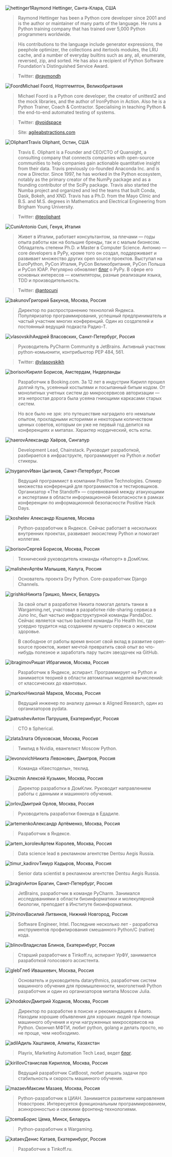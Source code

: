 <a name="Raymond-Hettinger"></a>![hettinger1](/2019/img/speakers/2019/hettinger.jpg)Raymond Hettinger, Санта-Клара, США

> Raymond Hettinger has been a Python core developer since 2001 and is the author or maintainer of many parts of the language. He runs a Python training company that has trained over 5,000 Python programmers worldwide.

> His contributions to the language include generator expressions, the peephole optimizer, the collections and itertools modules, the LRU cache, and a number of everyday builtins such as any, all, enumerate, reversed, zip, and sorted. He has also a recipient of Python Software Foundation's Distinguished Service Award.

> Twitter: [@raymondh](https://twitter.com/raymondh)

<a name="Michael-Foord"></a>![Foord](/2019/img/speakers/2019/foord.jpg)Michael Foord, Нортгемптон, Великобритания

> Michael Foord is a Python core developer, the creator of unittest2 and the mock libraries, and the author of IronPython in Action. Also he is a Python Trainer, Coach & Contractor. Specialising in teaching Python & the end-to-end automated testing of systems. 

> Twitter: [@voidspace](https://twitter.com/voidspace)

> Site: [agileabstractions.com](https://agileabstractions.com)

<a name="Travis-Oliphant"></a>![Oliphant](/2019/img/speakers/2019/Travis.png)Travis Oliphant, Остин, США

> Travis E. Oliphant is a Founder and CEO/CTO of Quansight, a consulting company that connects companies with open-source communities to help companies gain actionable quantitative insight from their data. Travis previously co-founded Anaconda Inc. and is now a Director.  Since 1997, he has worked in the Python ecosystem, notably as the primary creator of the NumPy package and as a founding contributor of the SciPy package.  Travis also started the Numba project and organized and led the teams that built Conda, Dask, Bokeh, and XND.  Travis has a Ph.D. from the Mayo Clinic and B.S. and M.S. degrees in Mathematics and Electrical Engineering from Brigham Young University. 

> Twitter: [@teoliphant](https://twitter.com/teoliphant)

<a name="Antonio-Cuni"></a>![Cuni](/2019/img/speakers/2019/cuni.jpg)Antonio Cuni, Генуя, Италия

> Живет в Италии, работает консультантом, за плечами — годы опыта работы как на большие бренды, так и с малым бизнесом. Обладатель степени Ph.D. и Master в Computer Science. Антонио — core developers в PyPy, кроме того он создал, поддерживает и развивает множество других open source проектов. Выступал на EuroPython, PyCon Италия, PyCon Великобритания, PyCon Польша и PyCon ЮАР. Регулярно обновляет [блог](http://antocuni.eu/en/) о PyPy. В сфере его основных интересов — компиляторы, разные реализации языка, TDD и производительность.

> Twitter: [@antocuni](https://twitter.com/antocuni)

<a name="bakunov"></a>![bakunov](/2019/img/speakers/2019/bakunov.jpg)Григорий Бакунов, Москва, Россия

> Директор по распространению технологий Яндекса. Популяризатор программирования, успешный предприниматель и частый участник многих конференций. Один из создателей и постоянный ведущий подкаста Радио-Т.

<a name="vlasovskih"></a>![vlasovskih](/2017/img/speakers/2017/vlasovskih.JPG)Андрей Власовских, Санкт-Петербург, Россия

> Руководитель PyCharm Community в JetBrains. Активный участник python-комьюнити, контрибьютор PEP 484, 561.

> Twitter: [@vlasovskikh](https://twitter.com/vlasovskikh)

<a name="kirill-borisov"></a>![borisov](/2019/img/speakers/2019/borisov.png)Кирилл Борисов, Амстердам, Нидерланды

> Разработчик в Booking.com. За 12 лет в индустрии Кирилл прошел долгий путь, усеянный костылями и посыпанный битым кодом. От монолитных учетных систем до микросервисов авторизации — эта непростая дорога была усеяна гниющими каркасами старых систем.

> Но все было не зря: это путешествие наградило его немалым опытом, прохладными историями и некоторым количеством ценных советов, которым он уже не первый год делится на конференциях и митапах. Характер нордический, есть коты.

<a name="haerov"></a>![haerov](/2019/img/speakers/2019/haerov.jpg)Александр Хаёров, Сингапур

> Development Lead, Chainstack. Руководит разработкой, разбирается в  инфраструкте, программирует на Python и любит стикеры.

<a name="tsyganov"></a>![tsyganov](/2019/img/speakers/2019/tsyganov.png)Иван Цыганов, Санкт-Петербург, Россия

> Ведущий программист в компании Positive Technologies. Спикер множества конференций для программистов и тестировщиков. 
Организатор «The Standoff» — соревнований между атакующими и экспертами в области информационной безопасности в рамках конференции по информационной безопасности Positive Hack Days.

<a name="koshelev"></a>![koshelev](/2018/img/speakers/2018/koshelev.jpg) Александр Кошелев, Москва 

> Python-разработчик в Яндексе. Сейчас работает в нескольких внутренних проектах, развивает экосистему Python и помогает коллегам.

<a name="borisov"></a>![borisov](/2018/img/speakers/2018/borisov.jpg)Сергей Борисов, Москва, Россия

> Технический руководитель команды «Импорт» в ДомКлик.

<a name="artem-malishev"></a>![malishev](/2019/img/speakers/2019/malishev.jpg)Артём Малышев, Калуга, Россия

> Основатель проекта Dry Python. Core-разработчик Django Channels.

<a name="nikita-grishko"></a>![grishko](/2019/img/speakers/2019/grishko.png)Никита Гришко, Минск, Беларусь

> За свой опыт в разработке Никита помогал делать танки в Wargaming.net, участовал в разработке ride-sharing сервиса в Juno Inc, был частью инфраструктурной команды PandaDoc. Сейчас является частью backend команды Flo Health Inc, где усердно трудится над созданием лучшего сервиса о женском здоровье.

> В свободное от работы время вносит свой вклад в развитие open-source проектов, живет мечтой превратить свой опыт во что-нибудь полезное и заработать пару тысяч звездочек на GitHub.

<a name="ibragimov"></a>![ibragimov](/2019/img/speakers/2019/ibragimov.png)Ришат Ибрагимов, Москва, Россия

> Разработчик в Яндексе, аспирант. Программирует на Python и занимается теорией в области автоматных моделей вычислений: от классических до квантовых.

<a name="markov"></a>![markov](/2019/img/speakers/2019/markov.jpg)Николай Марков, Москва, Россия

> Ведущий инженер по анализу данных в Aligned Research, один из организаторов pydata. 


<a name="patrushev"></a>![patrushev](/2019/img/speakers/2019/patrushev.jpg)Антон Патрушев, Екатеринбург, Россия

> CTO в Spherical.

<a name="zlata"></a>![zlata](/2019/img/speakers/2019/zlata.jpg)Злата Обуховская, Москва, Россия

> Тимлид в Nvidia, евангелист Moscow Python.

<a name="levonovich"></a>![levonovich](/2019/img/speakers/2019/levonovich.png)Никита Левонович, Дмитров, Россия

> Команда «Квестоделы», техлид.

<a name="kuzmin"></a>![kuzmin](/2018/img/speakers/2018/kuzmin1.jpg) Алексей Кузьмин, Москва, Россия

> Директор разработки в ДомКлик. Руководит направлением работы с данными и машинного обучения. 

<a name="orlov"></a>![orlov](/2019/img/speakers/2019/orlov.jpg)Дмитрий Орлов, Москва, Россия

> Руководитель разработки бэкенда в Едадиле.

<a name="artemenko"></a>![artemenko](/2019/img/speakers/2019/artemenko.jpg)Александр Артёменко, Москва, Россия

> Разработчик в Яндексе. 

<a name="artem_korolev"></a>![artem_korolev](/2019/img/speakers/2019/artem_korolev.jpg)Артем Королев, Москва, Россия

> Data science lead в рекламном агентстве Dentsu Aegis Russia.

<a name="timur_kadirov"></a>![timur_kadirov](/2019/img/speakers/2019/timur_kadirov.jpg)Тимур Кадыров, Москва, Россия

> Senior data scientist в рекламном агентстве Dentsu Aegis Russia.

<a name="bragin"></a>![bragin](/2019/img/speakers/2019/bragin.JPG)Антон Брагин, Санкт-Петербург, Россия

> JetBrains, разработчик в команде PyCharm. Занимался исследованиями в области биоинформатики и молекулярной биологии, преподает в Институте биоинформатики.

<a name="litvinov"></a>![litvinov](/2019/img/speakers/2019/litvinov.jpg)Василий Литвинов, Нижний Новгород, Россия

> Software Engineer, Intel. Последние несколько лет - разработка инструментов профилирования смешанного Python/C (native) кода.

<a name="blinov"></a>![blinov](/2019/img/speakers/2019/blinov.jpg)Владислав Блинов, Екатеринбург, Россия

> Старший разработчик в Tinkoff.ru, аспирант УрФУ, занимается разработкой голосового ассистента.

<a name="gleb"></a>![gleb](/2019/img/speakers/2019/gleb.jpg)Глеб Ивашкевич, Москва, Россия

> Основатель и руководитель datarythmics, разработчик систем машинного обучения для промышленности, многолетний Python разработчик и один из организаторов митапа Moscow Julia.

<a name="khodakov"></a>![khodakov](/2019/img/speakers/2019/khodakov.jpg)Дмитрий Ходаков, Москва, Россия

> Директор по разработке в поиске и рекомендациях в Авито. Находим хорошие объявления для хороших людей при помощи машинного обучения и кучи нагруженных микросервисов на Python. Окончил МФТИ, любит python, golang и делать просто, но не проще, чем необходимо.

<a name="adil"></a>![adil](/2019/img/speakers/2019/adil.jpg)Адиль Хаштамов, Алматы, Казахстан

> Playrix, Marketing Automation Tech Lead, ведет [блог](https://khashtamov.com/ru/).

<a name="kirillov"></a>![kirillov](/2019/img/speakers/2019/kirillov.JPG)Станислав Кириллов, Москва, Россия

> Ведущий разработчик CatBoost, любит решать задачи про стабильность и скорость машинного обучения.

<a name="mazaev"></a>![mazaev](/2019/img/speakers/2019/mazaev.jpg)Максим Мазаев, Москва, Россия

> Python-разработчик в ЦИАН. Занимается развитием направления Новостроек. Интересуется функциональным программированием, асинхронностью и свежими фронтенд-технологиями.

<a name="tcema"></a>![tcema](/2019/img/speakers/2019/tcema.jpg)Борис Цема, Минск, Беларусь

> Python-разработчик в Wargaming.

<a name="kataev"></a>![kataev](/2018/img/speakers/2018/kataev.jpeg)Денис Катаев, Екатеринбург, Россия

> Разработчик в Tinkoff.ru.

